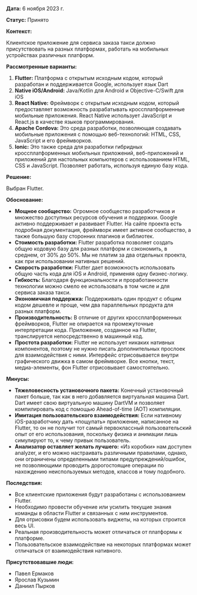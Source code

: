 **Дата:** 6 ноября 2023 г.

**Статус:** Принято

**Контекст:**

Клиентское приложение для сервиса заказа такси должно присутствовать на разных платформах, работать на мобильных
устройствах различных платформ.

**Рассмотренные варианты:**

1. **Flutter:** Платформа с открытым исходным кодом, который разработан и поддерживается Google, использует язык Dart
2. **Native iOS/Android:** Java/Kotlin для Android и Objective-C/Swift для iOS
3. **React Native:** Фреймворк с открытым исходным кодом, который предоставляет возможность разрабатывать
   кроссплатформенные мобильные приложения. React Native использует JavaScript и React.js в качестве языков
   программирования.
4. **Apache Cordova:** Это среда разработки, позволяющая создавать мобильные приложения с помощью веб-технологий: HTML,
   CSS, JavaScript и его фреймворков.
5. **Ionic:** Это также среда для разработки гибридных кроссплатформенных мобильных приложений, веб-приложений и
   приложений для настольных компьютеров с использованием HTML, CSS и JavaScript. Позволяет работать, используя единую
   базу кода.

**Решение:**

Выбран Flutter.

**Обоснование:**

- **Мощное сообщество:** Огромное сообщество разработчиков и множество доступных ресурсов обучения и поддержки. Google
  активно поддерживает и развивает Flutter. На сайте проекта есть подробная документация, фреймворк имеет активное
  сообщество, а также большую базу сторонних плагинов и библиотек.
- **Стоимость разработки:** Flutter разработка позволяет создать общую кодовую базу для разных платформ и сэкономить, в
  среднем, от 30% до 50%. Мы не платим за два отдельных проекта, как при использовании нативных решений.
- **Скорость разработки:** Flutter дает возможность использовать общую часть кода для iOS и Android, применяя одну
  бизнес-логику.
- **Гибкость:** Благодаря функциональности и проработанности технологии можно смело ее использовать в том числе и для
  сервиса заказа такси.
- **Экономичная поддержка:** Поддерживать один продукт с общим кодом дешевле и проще, чем два параллельных продукта для
  разных платформ.
- **Производительность:** В отличие от других кроссплатформенных фреймворков, Flutter не опирается на промежуточные
  интерпретации кода. Приложение, созданное на Flutter, транслируется непосредственно в машинный код.
- **Простота разработки:** Flutter не использует никаких нативных компонентов, поэтому не нужно писать дополнительных
  прослоек для взаимодействия с ними. Интерфейс отрисовывается внутри графического движка в самом фреймворке. Все
  кнопки, текст, медиа-элементы, фон Flutter отрисовывает самостоятельно.

**Минусы:**

- **Тяжеловесность установочного пакета:** Конечный установочный пакет больше, так как в него добавляется виртуальная
  машина Dart. Dart имеет свою виртуальную машину DartVM и позволяет компилировать код с помощью Ahead-of-time (AOT)
  компиляции.
- **Имитация пользовательского взаимодействия:** Если нативному iOS-разработчику дать «пощупать» приложение, написанное
  на Flutter, то он не получит тот самый первоклассный пользовательский опыт от его использования, поскольку физика и
  анимации лишь симулируют то, к чему привык пользователь.
- **Анализатор оставляет желать лучшего:** «Из коробки» нам доступен analyzer, и его можно настраивать различными
  правилами, однако, они ограничены определенными типами предупреждений/ошибок, не позволяющими проводить дорогостоящие
  операции по нахождению неиспользуемых методов, классов и тому подобного.

**Последствия:**

- Все клиентские приложения будут разработаны с использованием Flutter.
- Необходимо провести обучение или усилить текущие знания команды в области Flutter и связанных с ним инструментов.
- Для отрисовки будем использовать виджеты, на которых строится весь UI.
- Реальная производительность может отличаться от платформы к платформе.
- Пользовательское взаимодействие на некоторых платформах может отличаться от взаимодействия нативного.

**Присутствовавшие люди:**

- Павел Ермаков
- Ярослав Кузьмин
- Даниил Пырков

